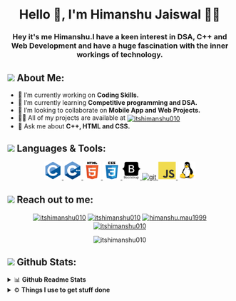 
<h1 align="center">Hello 👋, I'm Himanshu Jaiswal 🎯️🚀️</h1>
<h3 align="center">Hey it's me Himanshu.I have a keen interest in DSA, C++ and Web Development and have a huge fascination with the inner workings of technology.</h3>



## <img src="https://media.giphy.com/media/WUlplcMpOCEmTGBtBW/giphy.gif" width="40"> **About Me:**

- 🔭 I’m currently working on **Coding Skills.**
- 🌱 I’m currently learning **Competitive programming and DSA.**
- 👯 I’m looking to collaborate on **Mobile App and Web Projects.**
- 👨‍💻 All of my projects are available at <a href="https://github.com/itshimanshu010?tab=repositories" target="blank"><img align="center" src="https://raw.githubusercontent.com/rahuldkjain/github-profile-readme-generator/master/src/images/icons/Social/github.svg" alt="itshimanshu010" height="30" width="40" /></a>
- 💬 Ask me about **C++, HTML and CSS.**


## <img src="https://media.giphy.com/media/j2pOGeGYKe2xCCKwfi/giphy.gif" width="40"> **Languages & Tools:**

<p align="center"> 
<a href="https://www.cprogramming.com/" target="_blank" rel="noreferrer"> <img src="https://raw.githubusercontent.com/devicons/devicon/master/icons/c/c-original.svg" alt="c" width="40" height="40"/> </a> <a href="https://www.w3schools.com/cpp/" target="_blank" rel="noreferrer"> <img src="https://raw.githubusercontent.com/devicons/devicon/master/icons/cplusplus/cplusplus-original.svg" alt="cplusplus" width="40" height="40"/> </a>  <a href="https://www.w3.org/html/" target="_blank" rel="noreferrer"> <img src="https://raw.githubusercontent.com/devicons/devicon/master/icons/html5/html5-original-wordmark.svg" alt="html5" width="40" height="40"/> </a>  <a href="https://www.w3schools.com/css/" target="_blank" rel="noreferrer"> <img src="https://raw.githubusercontent.com/devicons/devicon/master/icons/css3/css3-original-wordmark.svg" alt="css3" width="40" height="40"/> </a> <a href="https://getbootstrap.com" target="_blank" rel="noreferrer"> <img src="https://raw.githubusercontent.com/devicons/devicon/master/icons/bootstrap/bootstrap-plain-wordmark.svg" alt="bootstrap" width="40" height="40"/> </a> <a href="https://git-scm.com/" target="_blank" rel="noreferrer"> <img src="https://www.vectorlogo.zone/logos/git-scm/git-scm-icon.svg" alt="git" width="40" height="40"/></a><a href="https://developer.mozilla.org/en-US/docs/Web/JavaScript" target="_blank"> <img src="https://raw.githubusercontent.com/devicons/devicon/master/icons/javascript/javascript-original.svg" alt="javascript" width="40" height="40"/> </a> 	<a href="https://www.linux.org/" target="_blank"> <img src="https://raw.githubusercontent.com/devicons/devicon/master/icons/linux/linux-original.svg" alt="linux" width="40" height="40"/> </a>
</p>

## <img src="https://media.giphy.com/media/LnQjpWaON8nhr21vNW/giphy.gif" width="40"> **Reach out to me:** ️

<p align="center">
<a href="https://linkedin.com/in/itshimanshu010" target="_blank"><img align="center" src="https://img.shields.io/badge/-LinkedIn-0e76a8?style=flat-square&logo=Linkedin&logoColor=white" alt="itshimanshu010" /></a>
<a href="https://itshimanshu010.github.io/himanshu.github.io/" target="_blank"><img align="center" src="https://img.shields.io/badge/Website-3b5998?style=flat-square&logo=google-chrome&logoColor=white" alt="itshimanshu010" /></a>
<a href="mailto:himanshu.mau1999@gmail.com" target="_blank"><img align="center" src="https://img.shields.io/badge/-Gmail-EA4335?style=flat-square&logo=Gmail&logoColor=white" alt="himanshu.mau1999" /></a>
<a href="https://t.me/itshimanshu010/" target="_blank"><img align="center" src="https://img.shields.io/badge/-Telegram-0e76a8?style=flat-square&logo=Telegram&logoColor=white" alt="itshimanshu010" /></a>
<p align="center"> <img src="https://komarev.com/ghpvc/?username=itshimanshu010&label=Visitors&color=0088cc&style=flat-square" alt="itshimanshu010" /> </p>

## <img src="https://media.giphy.com/media/ZCN6F3FAkwsyOGU2RS/giphy.gif" width="40"> **Github Stats:**

<details>
  <summary>📊 <b>Github Readme Stats</b></summary>
 <br />
 <p align="center">
 
  <a href="https://github.com/itshimanshu010/github-readme-stats">
    <img align="center" src="https://github-readme-stats.anuraghazra1.vercel.app/api/top-langs/?username=itshimanshu010&layout=compact&theme=radical&langs_count=6" />
  </a>
 </p>
</details>




<details>
  <br />
  <summary>⚙️ <b> Things I use to get stuff done</b></summary>
  	<ul>
  	   <li><b>OS:</b> Windows 11 </li>
	     <li><b>Laptop: </b> Asus TUF F15</li>
  	   <li><b>Browser: </b> Edge</li>
	     <li><b>Code Editor:</b> VSCode - The best editor out there.</li>
	     <li><b>To Stay Updated:</b> Linkedin </li>
	    <br />
	</ul>
</details> 


